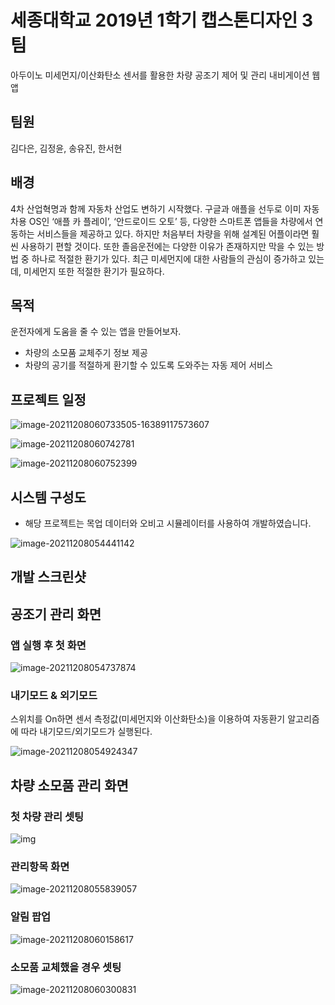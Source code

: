# 세종대학교 2019년 1학기 캡스톤디자인 3팀

아두이노 미세먼지/이산화탄소 센서를 활용한 차량 공조기 제어 및 관리 내비게이션 웹앱

## 팀원

김다은, 김정윤, 송유진, 한서현

## 배경

4차 산업혁명과 함께 자동차 산업도 변하기 시작했다. 구글과 애플을 선두로 이미 자동차용 OS인 ‘애플 카 플레이’, ‘안드로이드 오토’ 등, 다양한 스마트폰 앱들을 차량에서 연동하는 서비스들을 제공하고 있다. 하지만 처음부터 차량을 위해 설계된 어플이라면 훨씬 사용하기 편할 것이다. 
또한 졸음운전에는 다양한 이유가 존재하지만 막을 수 있는 방법 중 하나로 적절한 환기가 있다. 최근 미세먼지에 대한 사람들의 관심이 증가하고 있는데, 미세먼지 또한 적절한 환기가 필요하다.

## 목적

운전자에게 도움을 줄 수 있는 앱을 만들어보자.

- 차량의 소모품 교체주기 정보 제공
- 차량의 공기를 적절하게 환기할 수 있도록 도와주는 자동 제어 서비스

## 프로젝트 일정

![image-20211208060733505-16389117573607](https://user-images.githubusercontent.com/47266337/145107506-31190859-9a1e-48cc-9fea-1048ed489523.png)

![image-20211208060742781](https://user-images.githubusercontent.com/47266337/145107522-3854a878-64e8-4b46-8b20-c84ab32dbd65.png)

![image-20211208060752399](https://user-images.githubusercontent.com/47266337/145107541-f7df00e1-56b9-44a3-b092-aa983113ab56.png)

## 시스템 구성도

- 해당 프로젝트는 목업 데이터와 오비고 시뮬레이터를 사용하여 개발하였습니다.

![image-20211208054441142](https://user-images.githubusercontent.com/47266337/145107576-2a4fe67a-dfe7-41ae-a361-922ea361569d.png)

## 개발 스크린샷

## 공조기 관리 화면

### 앱 실행 후 첫 화면

![image-20211208054737874](https://user-images.githubusercontent.com/47266337/145107593-72fe3552-3c98-4b31-9fc3-2dd08f49bad0.png)

### 내기모드 & 외기모드

스위치를 On하면 센서 측정값(미세먼지와 이산화탄소)을 이용하여 자동환기 알고리즘에 따라 내기모드/외기모드가 실행된다.

![image-20211208054924347](https://user-images.githubusercontent.com/47266337/145107614-fa521587-9612-4d35-b51b-304ed35d9d63.png)

## 차량 소모품 관리 화면

### 첫 차량 관리 셋팅

![img](https://lh4.googleusercontent.com/ABdwgG9OETwXNgelzCMzyxByka2dsL_gte-UMt3kYpF8TQAIsHJO3pUW4PnXJC7_xf6VvHpuvK_-0kQgpWEDiKrCIllg2y2zNPWvBy0r6rygwluHwYLcy6pSJMob_BOUbXsWJHg)

### 관리항목 화면

![image-20211208055839057](https://user-images.githubusercontent.com/47266337/145107633-4580447a-86e5-42d3-a1f0-517fbb6a9d97.png)

### 알림 팝업

![image-20211208060158617](https://user-images.githubusercontent.com/47266337/145107659-089ac620-6196-4964-a7e4-09b1cbae69d4.png)

### 소모품 교체했을 경우 셋팅

![image-20211208060300831](https://user-images.githubusercontent.com/47266337/145107668-5a4d16da-85d0-49cf-98fd-b87e48e201c8.png)
